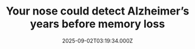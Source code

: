 ---
title: "Your nose could detect Alzheimer’s years before memory loss"
date: 2025-09-02T03:19:34.000Z
category: Health
externalLink: "https://www.sciencedaily.com/releases/2025/09/250901104643.htm"
image: ""
excerpt: "Researchers have uncovered why smell often fades early in Alzheimer’s: the brain’s immune cells dismantle key nerve connections between the olfactory bulb and brainstem. Membrane changes in neurons send an “eat-me” signal to microglia, which mistakenly destroy them. Evidence from mice, human tissue, and PET scans confirms this process. These insights could pave the way for earlier diagnosis and more…"
---